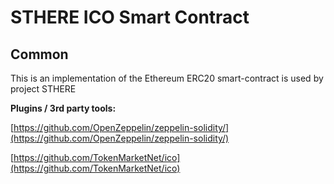 # STHERE ICO Smart Contract

## Common

This is an implementation of the Ethereum ERC20 smart-contract is used by project STHERE

<b>Plugins / 3rd party tools:</b>

[https://github.com/OpenZeppelin/zeppelin-solidity/](https://github.com/OpenZeppelin/zeppelin-solidity/)

[https://github.com/TokenMarketNet/ico](https://github.com/TokenMarketNet/ico)